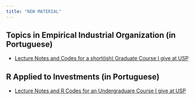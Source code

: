 ```yaml
---
title: "NEW MATERIAL"
---
```



## Topics in Empirical Industrial Organization (in Portuguese)

- [Lecture Notes and Codes for a short(ish) Graduate Course I give at USP](https://github.com/claudiolucinda/Topics_EIO)

## R Applied to Investments (in Portuguese)

- [Lecture Notes and R Codes for an Undergraduare Course I give at USP](https://github.com/claudiolucinda/FinEconBras)
